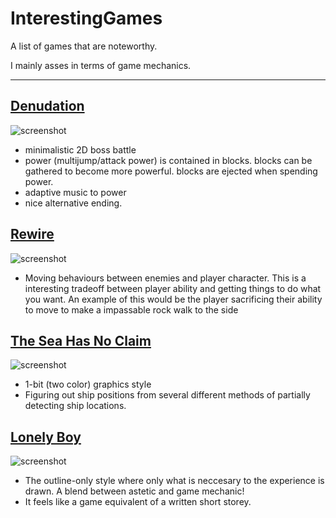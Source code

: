 InterestingGames
================

A list of games that are noteworthy.

I mainly asses in terms of game mechanics.


-----------------------------------

## [Denudation](https://dl.dropboxusercontent.com/u/5333420/denudation.html)

![screenshot](http://www.ludumdare.com/compo/wp-content/compo2/342546/2460-shot4.png)
+ minimalistic 2D boss battle
+ power (multijump/attack power) is contained in blocks. blocks can be gathered to become more powerful. blocks are ejected when spending power.
+ adaptive music to power
+ nice alternative ending.
    


## [Rewire](http://drilltail.com/downloads/Rewire.swf)

![screenshot](http://www.ludumdare.com/compo/wp-content/compo2/342546/23253-shot0.png)
+ Moving behaviours between enemies and player character.
 This is a interesting tradeoff between player ability and getting things to do what you want. 
 An example of this would be the player sacrificing their ability to move to make a impassable rock walk to the side


## [The Sea Has No Claim](http://dukope.com/play.php?g=sea)
![screenshot](http://www.ludumdare.com/compo/wp-content/compo2/342546/11080-shot2.png)
+ 1-bit (two color) graphics style
+ Figuring out ship positions from several different methods of partially detecting ship locations.

## [Lonely Boy]()
![screenshot](http://www.ludumdare.com/compo/wp-content/compo2/342546/30207-shot1.png)
+ The outline-only style where only what is neccesary to the experience is drawn. A blend between astetic and game mechanic!
+ It feels like a game equivalent of a written short storey.

